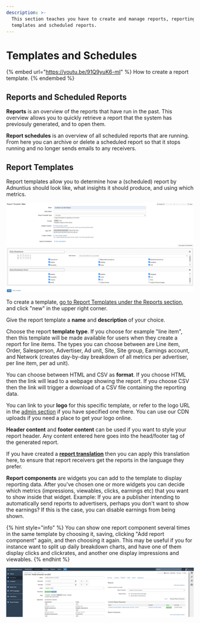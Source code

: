 ```yaml
---
description: >-
  This section teaches you have to create and manage reports, reporting
  templates and scheduled reports.
---
```


# Templates and Schedules

{% embed url="https://youtu.be/91Q9yuK6-mI" %}
How to create a report template.
{% endembed %}

## **Reports and Scheduled Reports**

**Reports** is an overview of the reports that have run in the past. This overview allows you to quickly retrieve a report that the system has previosuly generated, and to open them.

**Report schedules** is an overview of all scheduled reports that are running. From here you can archive or delete a scheduled report so that it stops running and no longer sends emails to any receivers.

## **Report Templates**

Report templates allow you to determine how a (scheduled) report by Adnuntius should look like, what insights it should produce, and using which metrics.

![Example report template for a line item.](<../../../.gitbook/assets/202207 Reports - Report Template.png>)

To create a template, [go to Report Templates under the Reports section](https://admin.adnuntius.com/report-templates), and click "new" in the upper right corner.&#x20;

Give the report template a **name** and **description** of your choice.&#x20;

Choose the report **template type**. If you choose for example "line item", then this template will be made available for users when they create a report for line items. The types you can choose between are Line item, Order, Salesperson, Advertiser, Ad unit, Site, Site group, Earnings account, and Network (creates day-by-day breakdown of all metrics per advertiser, per line item, per ad unit).

You can choose between HTML and CSV as **format**. If you choose HTML then the link will lead to a webpage showing the report. If you choose CSV then the link will trigger a download of a CSV file containing the reporting data.&#x20;

You can link to your **logo** for this specific template, or refer to the logo URL in the [admin section](../admin/) if you have specified one there. You can use our CDN uploads if you need a place to get your logo online.

**Header content** and **footer content** can be used if you want to style your report header. Any content entered here goes into the head/footer tag of the generated report.

If you have created a [**report translation**](report-translations.md) then you can apply this translation here, to ensure that report receivers get the reports in the language they prefer.

**Report components** are widgets you can add to the template to display reporting data. After you've chosen one or more widgets you can decide which metrics (impressions, viewables, clicks, earnings etc) that you want to show inside that widget. Example: If you are a publisher intending to automatically send reports to advertisers, perhaps you don't want to show the earnings? If this is the case, you can disable earnings from being shown.

{% hint style="info" %}
You can show one report component several times in the same template by choosing it, saving, clicking "Add report component" again, and then choosing it again. This may be useful if you for instance want to split up daily breakdown charts, and have one of them display clicks and clickrates, and another one display impressions and viewables.
{% endhint %}

![Once a template is created you can generate a (scheduled) report from for instance a line item.](../../../.gitbook/assets/202003-report-template-line-item-example.png)
